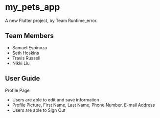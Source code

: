 # my_pets_app

A new Flutter project, by Team Runtime_error.

## Team Members
- Samuel Espinoza
- Seth Hoskins
- Travis Russell
- Nikki Liu

## User Guide
Profile Page
- Users are able to edit and save information
- Profile Picture, First Name, Last Name, Phone Number, E-mail Address
- Users are able to Sign Out

